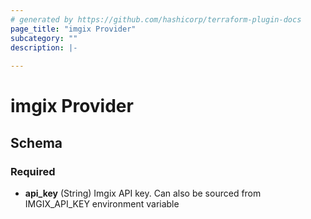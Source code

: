 ```yaml
---
# generated by https://github.com/hashicorp/terraform-plugin-docs
page_title: "imgix Provider"
subcategory: ""
description: |-
  
---
```


# imgix Provider





<!-- schema generated by tfplugindocs -->
## Schema

### Required

- **api_key** (String) Imgix API key. Can also be sourced from IMGIX_API_KEY environment variable
